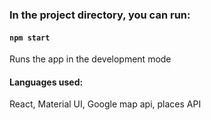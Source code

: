 
### In the project directory, you can run:

#### `npm start`

Runs the app in the development mode

#### Languages used:
React, Material UI, Google map api, places API
